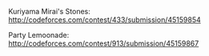 Kuriyama Mirai's Stones: http://codeforces.com/contest/433/submission/45159854

Party Lemoonade: http://codeforces.com/contest/913/submission/45159867
